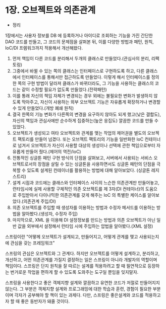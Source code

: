 # 1장. 오브젝트와 의존관계

- 정리

1장에서는 사용자 정보를 DB 에 등록하거나 아이디로 조회하는 기능을 가진 간단한 DAO 코드를 만들고, 그 코드의 문제점을
살펴본 뒤, 이를 다양한 방법과 패턴, 원칙, IoC/DI 프렘워크까지 적용해서 개선해왔다.
1. 먼저 책임이 다른 코드를 분리해서 두개의 클래스로 만들었다.(관심사의 분리, 리팩토링)
2. 그중에서 바뀔 수 있는 쪽의 클래스는 인터페이스로 구현하도록 하고, 다른 클래스에서 인터페이스를 통해서만 접근하도록
만들었다. 이렇게 해서 인터페이스를 정의한 쪽의 구현 방법이 달라져 클래스가 바뀌더라도, 그 기능을 사용하는 클래스의
코드는 같이 수정할 필요가 없도록 만들었다.(전략패턴)
3. 이를 통래 자신의 책임 자체가 변경되는 경우 외에는 불필요한 변화가 발생하지 않도록 막아주고, 자신이 사용하는
외부 오브젝트 기능은 자유롭게 확장하거나 변경할 수 있게 만들었다.(개방 폐쇄 원칙)
4. 결국 한쪽의 기능 변화가 다른쪽의 변경을 요구하지 않아도 되게 했고(낮은 결합도), 자신의 책임과 관심사에만
순수하게 집중하는(높은 응집도) 깔끔한 코드를 만들 수 있었다.
5. 오브젝트가 생성되고 여타 오브젝트와 관계를 맺는 작업의 제어권을 별도의 오브젝트 팩토리를 만들어 넘겼다. 또는
오브젝트 팩토리의 기능을 일반화한 IoC 컨테이너로 넘겨서 오브젝트가 자신이 사용할 대상의 생성이나 선택에 관한
책임으로부터 자유롭게 만들어 줬다.(제어의 역전/IoC)
6. 전통적인 싱글톤 패턴 구현 방식의 단점을 살펴보고, 서버에서 사용되는 서비스 오브젝트로서의 장점을 살릴 수 있는
싱글톤을 사용하면서도 싱글톤 패턴의 단점을 극복할 수 있도록 설계된 컨테이너를 활용하는 방법에 대해 알아보았다.
(싱글톤 레지스트리)
7. 설계 시점과 코드에는 클래스와 인터페이스 사이의 느슨한 의존관계만 만들어놓고, 런타임시에 실제 사용할 구체적인
의존 오브젝트를 제 3자(DI 컨테이너)의 도움으로 주입받아서 다이나믹한 의존관계를 갖게 해주는 IoC 의 특별한
케이스를 알아보았다.(의존관계 주입/DI)
8. 의존 오브젝트를 주입할 때 생성자를 이용하는 방법과 수정자 메서드를 이용하는 방법을 알아봤다.(생성자, 수정자 주입)
9. 마지막으로, XML 을 이용해 DI 설정정보를 만드는 방법과 의존 오브젝트가 아닌 일반 값을 외부에서 설정해서 런타임
시에 주입하는 압법을 알아봤다.(XML 설정)

스프링이란 "어떻께 오브젝트가 설계되고, 만들어지고, 어떻게 관계를 맺고 사용되는지에 관심을 갖는 프레임워크"

스프링의 관심은 오브젝트와 그 관계다. 하지만 오브젝트를 어떻게 설계하고, 분리하고, 개선하고, 어떤 의존관계를 가질지
결정하는 일은 스프링이 아니라 개발자의 역할이며 책임이다. 스프링은 단지 원칙을 잘 따르는 설계를 적용하려고 할 때
필연적으로 등장하는 번거로운 작업을 편하게 할 수 있도록 도와주는 도구일 뿐임을 잊지말자.

스프링을 사용한다고 좋은 객체지향 설계와 깔끔하고 유연한 코드가 저절로 만들어지지 않는다. 그 부분은 객체지향 설계와
프로그래밍에 대한 학습과 훈련, 경험이 필요한 부분이며 각자가 공부해야 할 책이 있는 과제다. 다만, 스프링은 좋은설계와
코드를 적용하고자 할 때 좋은 동반자가 돼줄 것이다.
